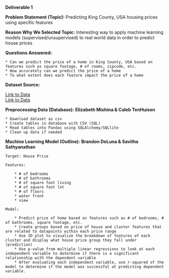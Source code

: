 **Deliverable 1**

**Problem Statement (Topic):** Predicting King County, USA housing prices using specific features

**Reason Why We Selected Topic:** Interesting way to apply machine learning models (supervised/unsupervised) to real world data in order to predict house prices

**Questions Answered:**

    * Can we predict the price of a home in King County, USA based on features such as square footage, # of rooms, zipcode, etc.
    * How accurately can we predict the price of a home 
    * To what extent does each feature impact the price of a home

**Dataset Source:** 

[Link to Data](https://www.kaggle.com/achyutanandaparida/dataset%20from%20%20house%20sales%20in%20king%20county,%20usa)  
[Link to Data](https://www.unitedstateszipcodes.org/wa/)  

**Preprocessing Data (Database):**
**Elizabeth Mishina & Caleb TenHuisen**

    * Download dataset as csv
    * Create tables in database with CSV (SQL)
    * Read tables into Pandas using SQLAlchemy/SQLlite
    * Clean up data if needed

**Machine Learning Model (Outline):**
**Brandon DeLuna & Savitha Sathyanathan**
    
    Target: House Price

    Features:

        * # of bedrooms
        * # of bathrooms
        * # of square foot living
        * # of square foot lot
        * # of floors
        * water front
        * view

    Model:

        * Predict price of home based on features such as # of bedrooms, # of bathrooms, square footage, etc.
        * Create groups based on price of house and cluster features that are related to datapoints within each price range
        * Use 3D plot to visualize the breakdown of features of each cluster and display what house price group they fall under (prediction)
        * Use p-value from multiple linear regressions to look at each independent variable to determine if there is a significant relationship with the dependent variable 
        * After evaluating each independent variable, use r-squared of the model to determine if the model was successful at predicting dependent variable.


